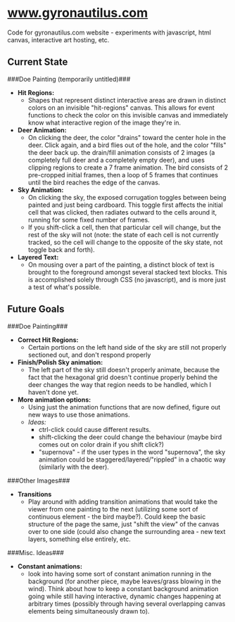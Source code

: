 www.gyronautilus.com
====================

Code for gyronautilus.com website - experiments with javascript, html canvas, interactive art hosting, etc.

Current State
-----------------
###Doe Painting (temporarily untitled)###
+ **Hit Regions:**
  + Shapes that represent distinct interactive areas are drawn in distinct colors on an invisible "hit-regions" canvas.  This allows for event functions to check the color on this invisible canvas and immediately know what interactive region of the image they're in.
+ **Deer Animation:**
  + On clicking the deer, the color "drains" toward the center hole in the deer.  Click again, and a bird flies out of the hole, and the color "fills" the deer back up. the drain/fill animation consists of 2 images (a completely full deer and a completely empty deer), and uses clipping regions to create a 7 frame animation.  The bird consists of 2 pre-cropped initial frames, then a loop of 5 frames that continues until the bird reaches the edge of the canvas.
+ **Sky Animation:**
  + On clicking the sky, the exposed corrugation toggles between being painted and just being cardboard. This toggle first affects the initial cell that was clicked, then radiates outward to the cells around it, running for some fixed number of frames.
  + If you shift-click a cell, then that particular cell will change, but the rest of the sky will not (note: the state of each cell is not currently tracked, so the cell will change to the opposite of the sky state, not toggle back and forth).
+ **Layered Text:**
  + On mousing over a part of the painting, a distinct block of text is brought to the foreground amongst several stacked text blocks.  This is accomplished solely through CSS (no javascript), and is more just a test of what's possible.

Future Goals
-----------------
###Doe Painting###
+ **Correct Hit Regions:**
  + Certain portions on the left hand side of the sky are still not properly sectioned out, and don't respond properly
+ **Finish/Polish Sky animation:**
  + The left part of the sky still doesn't properly animate, because the fact that the hexagonal grid doesn't continue properly behind the deer changes the way that region needs to be handled, which I haven't done yet.
+ **More animation options:** 
  + Using just the animation functions that are now defined, figure out new ways to use those animations.
  + *Ideas:* 
    + ctrl-click could cause different results.
    + shift-clicking the deer could change the behaviour (maybe bird comes out on color drain if you shift click?)
    + "supernova" - if the user types in the word "supernova", the sky animation could be staggered/layered/"rippled" in a chaotic way (similarly with the deer).

###Other Images###
+ **Transitions**
  + Play around with adding transition animations that would take the viewer from one painting to the next (utilizing some sort of continuous element - the bird maybe?).  Could keep the basic structure of the page the same, just "shift the view" of the canvas over to one side (could also change the surrounding area - new text layers, something else entirely, etc.

###Misc. Ideas###
+ **Constant animations:**
  + look into having some sort of constant animation running in the background (for another piece, maybe leaves/grass blowing in the wind). Think about how to keep a constant background animation going while still having interactive, dynamic changes happening at arbitrary times (possibly through having several overlapping canvas elements being simultaneously drawn to).
